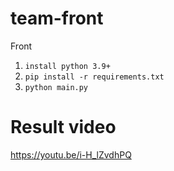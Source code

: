 # team-front
Front

1. `install python 3.9+`
2. `pip install -r requirements.txt`
3. `python main.py`

# Result video
https://youtu.be/i-H_lZvdhPQ
